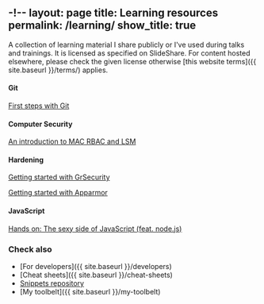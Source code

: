 -!--
layout: page
title: Learning resources
permalink: /learning/
show_title: true
---

A collection of learning material I share publicly or I've used during talks and trainings. It is licensed as specified on SlideShare. For content hosted elsewhere, please check the given license otherwise [this website terms]({{ site.baseurl }}/terms/) applies.

#### Git

[First steps with Git](http://www.slideshare.net/pirafrank/first-steps-with-git-linux-day-2016-enna)

#### Computer Security

[An introduction to MAC RBAC and LSM](http://www.slideshare.net/pirafrank/an-introduction-to-mac-rbac-and-lsm)

#### Hardening

[Getting started with GrSecurity](http://www.slideshare.net/pirafrank/getting-started-with-grsecurity)

[Getting started with Apparmor](http://www.slideshare.net/pirafrank/getting-started-with-apparmor)

#### JavaScript

[Hands on: The sexy side of JavaScript (feat. node.js)](http://www.slideshare.net/pirafrank/hand-on-the-sexy-side-of-javascript-feat-nodejs)

### Check also

- [For developers]({{ site.baseurl }}/developers)
- [Cheat sheets]({{ site.baseurl }}/cheat-sheets)
- [Snippets repository](http://github.com/pirafrank/snippets)
- [My toolbelt]({{ site.baseurl }}/my-toolbelt)
